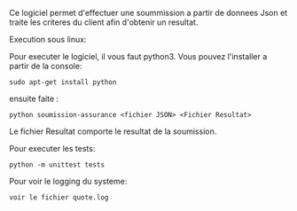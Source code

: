 Ce logiciel permet d'effectuer une soummission a partir de donnees Json et traite les criteres du client afin d'obtenir un resultat.

Execution sous linux:

Pour executer le logiciel, il vous faut python3. Vous pouvez l'installer a partir de la console:

    sudo apt-get install python

ensuite faite :

    python soumission-assurance <fichier JSON> <Fichier Resultat>

Le fichier Resultat comporte le resultat de la soumission. 

Pour executer les tests:

    python -m unittest tests

Pour voir le logging du systeme:

    voir le fichier quote.log
